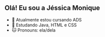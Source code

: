 ## Olá! Eu sou a Jéssica Monique

- 📖 Atualmente estou cursando ADS
- 🌱 Estudando Java, HTML e CSS
- 🐱 Pronouns: ela/dela 
